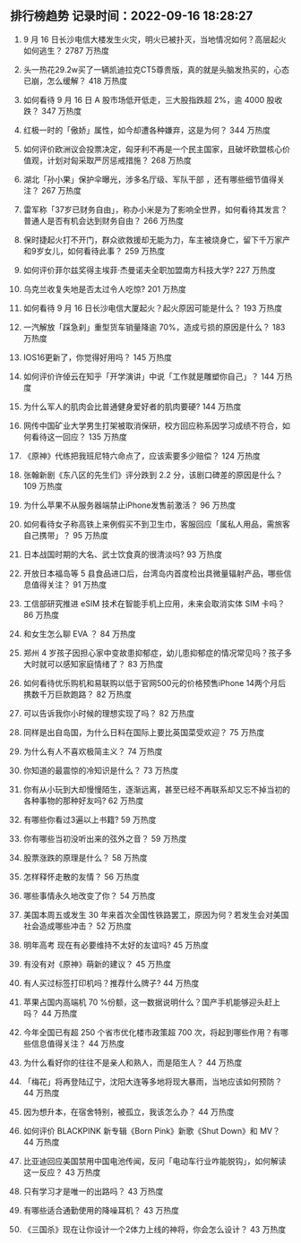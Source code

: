 
## 排行榜趋势 记录时间：2022-09-16 18:28:27
  
  1. 9 月 16 日长沙电信大楼发生火灾，明火已被扑灭，当地情况如何？高层起火如何逃生？ 2787 万热度
    
  2. 头一热花29.2w买了一辆凯迪拉克CT5尊贵版，真的就是头脑发热买的，心态已崩，怎么缓解？ 418 万热度
    
  3. 如何看待 9 月 16 日 A 股市场低开低走，三大股指跌超 2%，逾 4000 股收跌？ 347 万热度
    
  4. 红极一时的「傲娇」属性，如今却遭各种嫌弃，这是为何？ 344 万热度
    
  5. 如何评价欧洲议会投票决定，匈牙利不再是一个民主国家，且破坏欧盟核心价值观，计划对匈采取严厉惩戒措施？ 268 万热度
    
  6. 湖北「孙小果」保护伞曝光，涉多名厅级、军队干部 ，还有哪些细节值得关注？ 267 万热度
    
  7. 雷军称「37岁已财务自由」，称办小米是为了影响全世界，如何看待其发言？普通人是否有机会达到财务自由？ 266 万热度
    
  8. 保时捷起火打不开门，群众欲救援却无能为力，车主被烧身亡，留下千万家产和9岁女儿，如何看待此事？ 259 万热度
    
  9. 如何评价菲尔兹奖得主埃菲·杰曼诺夫全职加盟南方科技大学? 227 万热度
    
  10. 乌克兰收复失地是否太过令人吃惊? 201 万热度
    
  11. 如何看待 9 月 16 日长沙电信大厦起火？起火原因可能是什么？ 193 万热度
    
  12. 一汽解放「踩急刹」重型货车销量降逾 70%，造成亏损的原因是什么？ 183 万热度
    
  13. IOS16更新了，你觉得好用吗？ 145 万热度
    
  14. 如何评价许倬云在知乎「开学演讲」中说「工作就是雕塑你自己」？ 144 万热度
    
  15. 为什么军人的肌肉会比普通健身爱好者的肌肉要硬? 144 万热度
    
  16. 网传中国矿业大学男生打架被取消保研，校方回应称系因学习成绩不符合，如何看待这一回应？ 135 万热度
    
  17. 《原神》代练把我班尼特六命点了，应该索要多少赔偿？ 124 万热度
    
  18. 张翰新剧《东八区的先生们》评分跌到 2.2 分，该剧口碑差的原因是什么？ 109 万热度
    
  19. 为什么苹果不从服务器端禁止iPhone发售前激活？ 96 万热度
    
  20. 如何看待女子称高铁上来例假买不到卫生巾，客服回应「属私人用品，需旅客自己携带」？ 95 万热度
    
  21. 日本战国时期的大名、武士饮食真的很清淡吗? 93 万热度
    
  22. 开放日本福岛等 5 县食品进口后，台湾岛内首度检出具微量辐射产品，哪些信息值得关注？ 91 万热度
    
  23. 工信部研究推进 eSIM 技术在智能手机上应用，未来会取消实体 SIM 卡吗？ 86 万热度
    
  24. 和女生怎么聊 EVA ？ 84 万热度
    
  25. 郑州 4 岁孩子因担心家中变故患抑郁症，幼儿患抑郁症的情况常见吗？孩子多大时就可以感知家庭情绪了？ 83 万热度
    
  26. 如何看待优乐购机和易联购以低于官网500元的价格预售iPhone 14两个月后携数千万巨款跑路？ 82 万热度
    
  27. 可以告诉我你小时候的理想实现了吗？ 82 万热度
    
  28. 同样是出自岛国，为什么日料在国际上要比英国菜受欢迎？ 75 万热度
    
  29. 为什么有人不喜欢极简主义？ 74 万热度
    
  30. 你知道的最震惊的冷知识是什么？ 73 万热度
    
  31. 你有从小玩到大却慢慢陌生，逐渐远离，甚至已经不再联系却又忘不掉当初的各种事物的那种好友吗? 62 万热度
    
  32. 有哪些你看过3遍以上书籍? 59 万热度
    
  33. 你有哪些当初没听出来的弦外之音？ 59 万热度
    
  34. 股票涨跌的原理是什么？ 58 万热度
    
  35. 怎样释怀走散的友情？ 56 万热度
    
  36. 哪些事情永久地改变了你？ 54 万热度
    
  37. 美国本周五或发生 30 年来首次全国性铁路罢工，原因为何？若发生会对美国社会造成哪些冲击？ 52 万热度
    
  38. 明年高考 现在有必要维持不太好的友谊吗? 45 万热度
    
  39. 有没有对《原神》萌新的建议？ 45 万热度
    
  40. 有人买过标签打印机吗？推荐什么牌子? 44 万热度
    
  41. 苹果占国内高端机 70 %份额，这一数据说明什么？国产手机能够迎头赶上吗？ 44 万热度
    
  42. 今年全国已有超 250 个省市优化楼市政策超 700 次，将起到哪些作用？有哪些信息值得关注？ 44 万热度
    
  43. 为什么看好你的往往不是亲人和熟人，而是陌生人？ 44 万热度
    
  44. 「梅花」将再登陆辽宁，沈阳大连等多地将现大暴雨，当地应该如何预防？ 44 万热度
    
  45. 因为想升本，在宿舍特别，被孤立，我该怎么办？ 44 万热度
    
  46. 如何评价 BLACKPINK 新专辑《Born Pink》新歌《Shut Down》和 MV？ 44 万热度
    
  47. 比亚迪回应美国禁用中国电池传闻，反问「电动车行业咋能脱钩」，如何解读这一反应？ 43 万热度
    
  48. 只有学习才是唯一的出路吗？ 43 万热度
    
  49. 有哪些适合通勤使用的降噪耳机？ 43 万热度
    
  50. 《三国杀》现在让你设计一个2体力上线的神将，你会怎么设计？ 43 万热度
    
